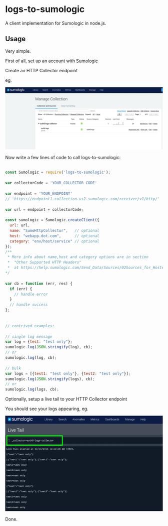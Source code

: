 # logs-to-sumologic

A client implementation for Sumologic in node.js.

## Usage

Very simple.

First of all, set up an account with [Sumologic](https://service.us2.sumologic.com)

Create an HTTP Collector endpoint

eg.

![alt tag](img/Sumo_Logic1.jpg)


Now write a few lines of code to call logs-to-sumologic:

```js

const Sumologic = require('logs-to-sumologic');

var collectorCode = 'YOUR_COLLECTOR CODE'

var endpoint = 'YOUR_ENDPOINT'
// 'https://endpoint1.collection.us2.sumologic.com/receiver/v1/http/'

var url = endpoint + collectorCode;

const sumologic = Sumologic.createClient({
  url: url,
  name: "SumoHttpCollector",   // optional
  host: "webapp.dot.com",      // optional
  category: "env/host/service" // optional
});
/**
 * More info about name,host and category options are in section 
 *  "Other Supported HTTP Headers"
 *  at https://help.sumologic.com/Send_Data/Sources/02Sources_for_Hosted_Collectors/HTTP_Source/Upload_Data_to_an_HTTP_Source
*/

var cb = function (err, res) {
  if (err) {
    // handle error
  }
  // handle success
};


// contrived examples:

// single log message
var log = {test: "test only"};
sumologic.log(JSON.stringify(log), cb);
// or
sumologic.log(log, cb);

// bulk
var logs = [{test1: "test only"}, {test2: "test only"}];
sumologic.log(JSON.stringify(logs), cb);
// or
sumologic.log(logs, cb);

```

Optionally, setup a live tail to your HTTP Collector endpoint

You should see your logs appearing, eg.

![alt tag](img/Sumo_Logic2.jpg)


Done.
